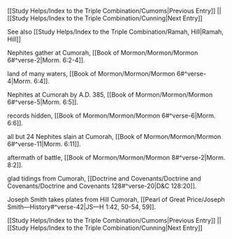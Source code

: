 [[Study Helps/Index to the Triple Combination/Cumoms|Previous Entry]]  ||  [[Study Helps/Index to the Triple Combination/Cunning|Next Entry]]

 See also [[Study Helps/Index to the Triple Combination/Ramah, Hill|Ramah, Hill]]

 Nephites gather at Cumorah, [[Book of Mormon/Mormon/Mormon 6#^verse-2|Morm. 6:2-4]].

 land of many waters, [[Book of Mormon/Mormon/Mormon 6#^verse-4|Morm. 6:4]].

 Nephites at Cumorah by A.D. 385, [[Book of Mormon/Mormon/Mormon 6#^verse-5|Morm. 6:5]].

 records hidden, [[Book of Mormon/Mormon/Mormon 6#^verse-6|Morm. 6:6]].

 all but 24 Nephites slain at Cumorah, [[Book of Mormon/Mormon/Mormon 6#^verse-11|Morm. 6:11]].

 aftermath of battle, [[Book of Mormon/Mormon/Mormon 8#^verse-2|Morm. 8:2]].

 glad tidings from Cumorah, [[Doctrine and Covenants/Doctrine and Covenants/Doctrine and Covenants 128#^verse-20|D&C 128:20]].

 Joseph Smith takes plates from Hill Cumorah, [[Pearl of Great Price/Joseph Smith—History#^verse-42|JS—H 1:42, 50-54, 59]].

[[Study Helps/Index to the Triple Combination/Cumoms|Previous Entry]]  ||  [[Study Helps/Index to the Triple Combination/Cunning|Next Entry]]